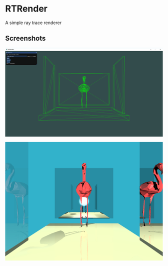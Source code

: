 # RTRender
A simple ray trace renderer


## Screenshots

![](screenshots/preview.png)

![](screenshots/output.jpg)
